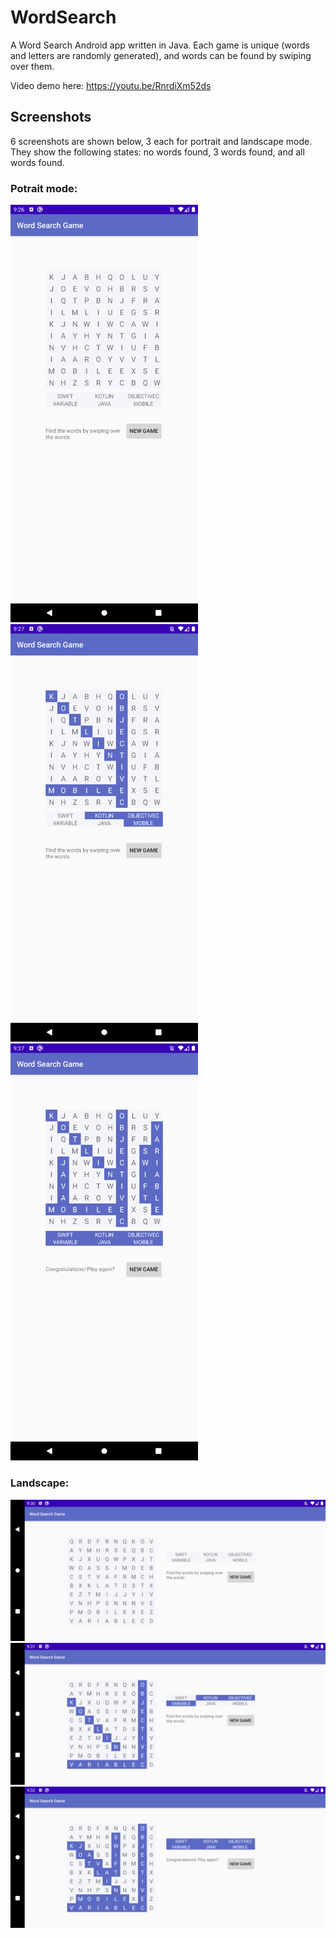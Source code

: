 # WordSearch
A Word Search Android app written in Java. Each game is unique (words and letters are randomly generated), and words can be found by swiping over them.

Video demo here: https://youtu.be/RnrdiXm52ds

## Screenshots
6 screenshots are shown below, 3 each for portrait and landscape mode. They show the following states: no words found, 3 words found, and all words found.

### Potrait mode:

<img src="https://raw.githubusercontent.com/niubrandon/WordSearch/master/Screenshots/portrait1.png" width="300px"> <img src="https://raw.githubusercontent.com/niubrandon/WordSearch/master/Screenshots/portrait2.png" width="300px"> <img src="https://raw.githubusercontent.com/niubrandon/WordSearch/master/Screenshots/portrait3.png" width="300px">

### Landscape:
![](https://raw.githubusercontent.com/niubrandon/WordSearch/master/Screenshots/landscape1.png)
![](https://raw.githubusercontent.com/niubrandon/WordSearch/master/Screenshots/landscape2.png)
![](https://raw.githubusercontent.com/niubrandon/WordSearch/master/Screenshots/landscape3.png)
